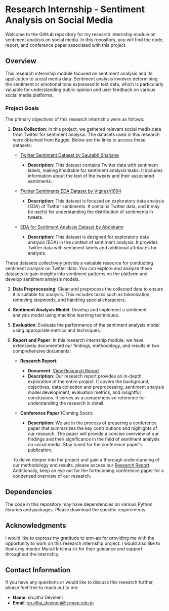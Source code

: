 # Research Internship - Sentiment Analysis on Social Media

Welcome to the GitHub repository for my research internship module on sentiment analysis on social media. In this repository, you will find the code, report, and conference paper associated with this project.

## Overview

This research internship module focused on sentiment analysis and its application to social media data. Sentiment analysis involves determining the sentiment or emotional tone expressed in text data, which is particularly valuable for understanding public opinion and user feedback on various social media platforms.

### Project Goals

The primary objectives of this research internship were as follows:

1. **Data Collection**: In this project, we gathered relevant social media data from Twitter for sentiment analysis. The datasets used in this research were obtained from Kaggle. Below are the links to access these datasets:

   - [Twitter Sentiment Dataset by Saurabh Shahane](https://www.kaggle.com/datasets/saurabhshahane/twitter-sentiment-dataset)
     - **Description**: This dataset contains Twitter data with sentiment labels, making it suitable for sentiment analysis tasks. It includes information about the text of the tweets and their associated sentiments.
   
   - [Twitter Sentiments EDA Dataset by Vignesh1694](https://www.kaggle.com/code/vignesh1694/eda-twitter-sentiments)
     - **Description**: This dataset is focused on exploratory data analysis (EDA) of Twitter sentiments. It contains Twitter data, and it may be useful for understanding the distribution of sentiments in tweets.
   

   - [EDA for Sentiment Analysis Dataset by Abdokamr](https://www.kaggle.com/code/abdokamr/eda-for-sentiment-analysis)
     - **Description**: This dataset is designed for exploratory data analysis (EDA) in the context of sentiment analysis. It provides Twitter data with sentiment labels and additional attributes for analysis.
   

These datasets collectively provide a valuable resource for conducting sentiment analysis on Twitter data. You can explore and analyze these datasets to gain insights into sentiment patterns on the platform and develop sentiment analysis models.



3. **Data Preprocessing**: Clean and preprocess the collected data to ensure it is suitable for analysis. This includes tasks such as tokenization, removing stopwords, and handling special characters.

4. **Sentiment Analysis Model**: Develop and implement a sentiment analysis model using machine learning techniques. 

5. **Evaluation**: Evaluate the performance of the sentiment analysis model using appropriate metrics and techniques. 

6. **Report and Paper**: In this research internship module, we have extensively documented our findings, methodology, and results in two comprehensive documents:
   - **Research Report**:
     - **Document**: [View Research Report](https://github.com/srujithadevineni11/Sentiment_analysis/blob/main/Sentiment%20Analysis%20detailed%20report.docx%20(1).pdf)
     - **Description**: Our research report provides an in-depth exploration of the entire project. It covers the background, objectives, data collection and preprocessing, sentiment analysis model development, evaluation metrics, and insightful conclusions. It serves as a comprehensive reference for understanding the research in detail.
     
   - **Conference Paper** (Coming Soon):
     - **Description**: We are in the process of preparing a conference paper that summarizes the key contributions and highlights of our research. The paper will provide a concise overview of our findings and their significance in the field of sentiment analysis on social media. Stay tuned for the conference paper's publication.

   To delve deeper into the project and gain a thorough understanding of our methodology and results, please access our [Research Report](https://github.com/srujithadevineni11/Sentiment_analysis/blob/main/Sentiment%20Analysis%20detailed%20report.docx%20(1).pdf). Additionally, keep an eye out for the forthcoming conference paper for a condensed overview of our research.


## Dependencies

The code in this repository may have dependencies on various Python libraries and packages. Please download the specific requirements.

## Acknowledgments

I would like to express my gratitude to srm-ap for providing me with the opportunity to work on this research internship project. I would also like to thank my mentor Murali krishna sir for their guidance and support throughout the internship.

## Contact Information

If you have any questions or would like to discuss this research further, please feel free to reach out to me:

- **Name**: srujitha Devineni
- **Email**: srujitha_devineni@srmap.edu.in

